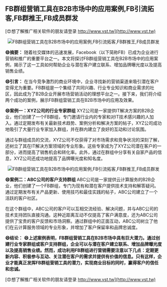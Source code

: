 ## **FB群组营销工具在B2B市场中的应用案例,FB引流拓客,FB群推王,FB成员群发**

[😍想了解推广相关软件的朋友请登录 http://www.vst.tw](http://www.vst.tw)

 <center><img src="https://vst.tw/MP4/tuiguang/png/0.png" alt="FB群组营销工具在B2B市场中的应用案例,FB引流拓客,FB群推王,FB成员群发"></center>

**😄摘要：**
随着社交媒体的迅速发展，Facebook（以下简称FB）已成为企业进行营销和推广的重要平台之一。本文将探讨FB群组营销工具在B2B市场中的应用案例，揭示了这一工具如何帮助企业与潜在客户建立联系、增加品牌曝光度以及提高销售业绩。

**😄引言：**
在当今竞争激烈的商业环境中，企业寻找新的营销渠道来吸引潜在客户变得尤为重要。FB群组是一个集结了共同兴趣、行业专业知识和商业需求的社区，因此成为了B2B企业开展市场营销活动的理想平台之一。接下来，我们将介绍两个成功的案例，展示FB群组营销工具在B2B市场中的应用及效果。

**😄案例一：XYZ公司的行业专家群组**
XYZ公司是一家提供IT解决方案的B2B企业，他们创建了一个FB群组，专门邀请行业内的专家和对IT技术感兴趣的人加入。通过定期发布有关最新技术趋势、案例分析和解决方案的帖子，XYZ公司成功地吸引了大量行业专家加入群组，并在群内建立了良好的互动和讨论氛围。

通过与群组成员的交流，XYZ公司不仅获得了对市场需求和竞争状况的深刻了解，还树立了其在IT解决方案领域的专业形象。这些专家成为了XYZ公司潜在客户的一部分，进而提高了销售机会和转化率。此外，通过在群组中分享有关自家产品的信息，XYZ公司还成功地提高了品牌曝光度和知名度。

 <center><img src="https://vst.tw/MP4/tuiguang/png/6.png" alt="FB群组营销工具在B2B市场中的应用案例,FB引流拓客,FB群推王,FB成员群发"></center>

**😄案例二：ABC公司的客户支持群组**
ABC公司是一家提供云计算服务的B2B企业，他们创建了一个FB群组，专门为现有和潜在客户提供技术支持和解答疑问。通过定期发布有关产品更新、使用技巧和最佳实践的帖子，ABC公司建立了一个活跃的客户社区。

在这个群组中，ABC公司的客户可以互相交流经验、解决问题，并与ABC公司的技术支持团队直接沟通。这种近距离互动不仅提高了客户满意度，还为ABC公司提供了宝贵的客户反馈和市场洞察。通过群组中的正面互动，ABC公司树立了他们在云计算服务领域的专业形象，并增加了客户保留率和品牌忠诚度。

**😄结论：**
**😄上述案例表明，FB群组营销工具在B2B市场中具有巨大潜力。通过创建行业专家群组或客户支持群组，企业可以与潜在客户建立联系、增加品牌曝光度以及提高销售业绩。然而，成功利用FB群组进行营销需要注意以下几点：定期更新内容、积极参与互动、关注潜在客户的需求并提供有价值的信息。只有这样，企业才能真正发挥FB群组营销工具的潜力，实现商业目标的同时，赢得客户的信任和忠诚。**

[😍想了解推广相关软件的朋友请登录 http://www.vst.tw](http://www.vst.tw)



